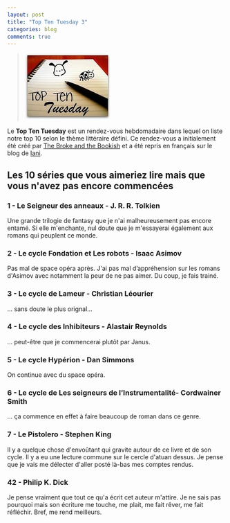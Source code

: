 ```yaml
---
layout: post
title: "Top Ten Tuesday 3"
categories: blog
comments: true
---
```


> ![Top Ten Tuesday](https://github.com/homeostasie/bouquins/raw/master/_pics/blog/2012/03-ttt.jpg)

Le **Top Ten Tuesday** est un rendez-vous hebdomadaire dans lequel on liste notre top 10 selon le thème littéraire défini. Ce rendez-vous a initialement été créé par [The Broke and the Bookish](http://brokeandbookish.blogspot.com/) et a été repris en français sur le blog de [Iani](http://lectures-iani.blogspot.com/).

## Les 10 séries que vous aimeriez lire mais que vous n'avez pas encore commencées

### 1 - Le Seigneur des anneaux - J. R. R. Tolkien

Une grande trilogie de fantasy que je n'ai malheureusement pas encore entamé. Si elle m'enchante, nul doute que je m'essayerai également aux romans qui peuplent ce monde.

### 2 - Le cycle Fondation et Les robots - Isaac Asimov

Pas mal de space opéra après. J'ai pas mal d’appréhension sur les romans d'Asimov avec notamment la peur de ne pas aimer. Du coup, je fais trainé.

### 3 - Le cycle de Lameur - Christian Léourier

... sans doute le plus orignal...

### 4 - Le cycle des Inhibiteurs - Alastair Reynolds

... peut-être que je commencerai plutôt par Janus.

### 5 - Le cycle Hypérion - Dan Simmons

On continue avec du space opéra.

### 6 - Le cycle de Les seigneurs de l’Instrumentalité- Cordwainer Smith 

... ça commence en effet à faire beaucoup de roman dans ce genre.

### 7 - Le Pistolero - Stephen King

Il y a quelque chose d'envoûtant qui gravite autour de ce livre et de son cycle. Il y a eu une lecture commune sur le cercle d'atuan dessus. Je pense que je vais me délecter d'aller posté là-bas mes comptes rendus.

### 42 - Philip K. Dick

Je pense vraiment que tout ce qu'a écrit cet auteur m'attire. Je ne sais pas pourquoi mais son écriture me touche, me plait, me fait rêver, me fait réfléchir. Bref, me rend meilleurs.